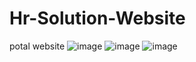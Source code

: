 # Hr-Solution-Website
potal website 
![image](https://github.com/user-attachments/assets/d4806a20-96b9-4808-ba14-789f2f0e886c)
![image](https://github.com/user-attachments/assets/d3fc0d5d-9043-4d3e-a056-e9c379c14f9d)
![image](https://github.com/user-attachments/assets/149b981e-6034-4cd4-ac6c-f979cad4998e)
